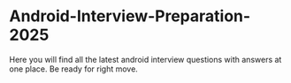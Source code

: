 # Android-Interview-Preparation-2025
Here you will find all the latest android interview questions with answers at one place. Be ready for right move.
